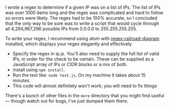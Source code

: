 I wrote a regex to determine if a given IP was on a list of IPs. The list of IPs was over 1000 items long and the regex was complicated and hard to follow so errors were likely. The regex had to be 100% accurate, so I concluded that the only way to be sure was to write a script that would cycle through all 4,294,967,296 possible IPs from 0.0.0.0 to 255.255.255.255.

To write your regex, I recommend using atom with [regex-railroad-diagram](https://atom.io/packages/regex-railroad-diagram) installed, which displays your regex elegantly and effectively.

- Specify the regex in ip.js. You'll also need to supply the full list of valid IPs, in order for the check to be certain. These can be supplied as a JavaScript array of IPs or CIDR blocks or a mix of both.
- install using `npm install`.
- Run the test like: `node test.js`. On my machine it takes about 15 minutes.
- This code will almost definitely won't work; you will need to fix things

There's a bunch of other files in the `more` directory that you might find useful — though watch out for bugs, I've just dumped them there.
